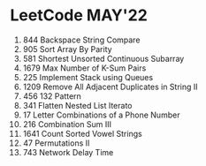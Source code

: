 #  LeetCode MAY'22

 1. 844 Backspace String Compare
 2.  905 Sort Array By Parity
 3.  581 Shortest Unsorted Continuous Subarray
 4. 1679 Max Number of K-Sum Pairs
 5.  225 Implement Stack using Queues
 6. 1209 Remove All Adjacent Duplicates in String II
 7. 456 132 Pattern
 8. 341 Flatten Nested List Iterato
 9. 17 Letter Combinations of a Phone Number
 10. 216 Combination Sum III
 11. 1641 Count Sorted Vowel Strings
 12. 47 Permutations II
 13. 743 Network Delay Time
